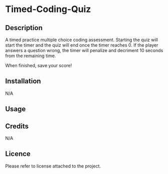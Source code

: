 # Timed-Coding-Quiz

## Description
A timed practice multiple choice coding assessment. Starting the quiz will start the timer and the quiz will end once the timer reaches 0. If the player answers a question wrong, the timer will penalize and decriment 10 seconds from the remaining time.

When finished, save your score!

## Installation
N/A

## Usage


## Credits
N/A

## Licence
Please refer to license attached to the project.